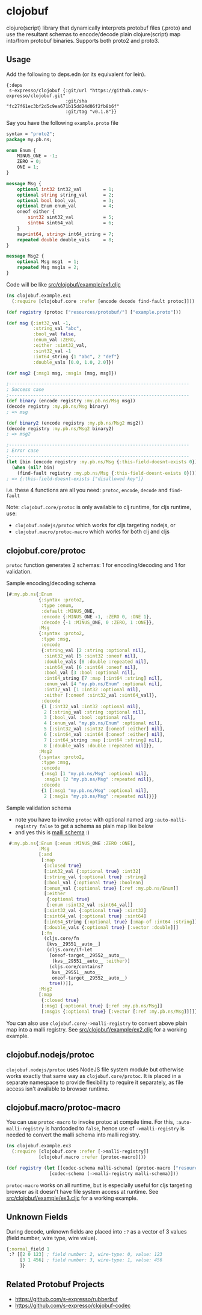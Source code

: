clojobuf
=========

clojure(script) library that dynamically interprets protobuf files (.proto) and use the resultant schemas to encode/decode plain clojure(script) map into/from protobuf binaries. Supports both proto2 and proto3.

## Usage
Add the following to deps.edn (or its equivalent for lein).
```edn
{:deps
 s-expresso/clojobuf {:git/url "https://github.com/s-expresso/clojobuf.git"
                      :git/sha "fc27f61ec3bf2d5c9ea671b15dd24d06f2fb8b6f"
                      :git/tag "v0.1.8"}}
```

Say you have the following `example.proto` file
```protobuf
syntax = "proto2";
package my.pb.ns;

enum Enum {
    MINUS_ONE = -1;
    ZERO = 0;
    ONE = 1;
}

message Msg {
    optional int32 int32_val        = 1;
    optional string string_val      = 2;
    optional bool bool_val          = 3;
    optional Enum enum_val          = 4;
    oneof either {
        sint32 sint32_val           = 5;
        sint64 sint64_val           = 6;
    }
    map<int64, string> int64_string = 7;
    repeated double double_vals     = 8;
}

message Msg2 {
    optional Msg msg1  = 1;
    repeated Msg msg1s = 2;
}
```

Code will be like [src/clojobuf/example/ex1.cljc](https://github.com/s-expresso/clojobuf/blob/main/src/clojobuf/example/ex1.cljc)
```clojure
(ns clojobuf.example.ex1
  (:require [clojobuf.core :refer [encode decode find-fault protoc]]))

(def registry (protoc ["resources/protobuf/"] ["example.proto"]))

(def msg {:int32_val -1,
          :string_val "abc",
          :bool_val false,
          :enum_val :ZERO,
          :either :sint32_val,
          :sint32_val -1
          :int64_string {1 "abc", 2 "def"}
          :double_vals [0.0, 1.0, 2.0]})

(def msg2 {:msg1 msg, :msg1s [msg, msg]})

;-------------------------------------------------------------------
; Success case
;-------------------------------------------------------------------
(def binary (encode registry :my.pb.ns/Msg msg))
(decode registry :my.pb.ns/Msg binary)
; => msg

(def binary2 (encode registry :my.pb.ns/Msg2 msg2))
(decode registry :my.pb.ns/Msg2 binary2)
; => msg2

;-------------------------------------------------------------------
; Error case
;-------------------------------------------------------------------
(let [bin (encode registry :my.pb.ns/Msg {:this-field-doesnt-exists 0})]
  (when (nil? bin)
    (find-fault registry :my.pb.ns/Msg {:this-field-doesnt-exists 0})))
; => {:this-field-doesnt-exists ["disallowed key"]}
```
i.e. these 4 functions are all you need: `protoc`, `encode`, `decode` and `find-fault`

Note: `clojobuf.core/protoc` is only available to clj runtime, for cljs runtime, use:
* `clojobuf.nodejs/protoc` which works for cljs targeting nodejs, or
* `clojobuf.macro/protoc-macro` which works for both clj and cljs

## clojobuf.core/protoc
`protoc` function generates 2 schemas: 1 for encoding/decoding and 1 for validation.

Sample encoding/decoding schema
```clojure
[#:my.pb.ns{:Enum
            {:syntax :proto2,
             :type :enum,
             :default :MINUS_ONE,
             :encode {:MINUS_ONE -1, :ZERO 0, :ONE 1},
             :decode {-1 :MINUS_ONE, 0 :ZERO, 1 :ONE}},
            :Msg
            {:syntax :proto2,
             :type :msg,
             :encode
             {:string_val [2 :string :optional nil],
              :sint32_val [5 :sint32 :oneof nil],
              :double_vals [8 :double :repeated nil],
              :sint64_val [6 :sint64 :oneof nil],
              :bool_val [3 :bool :optional nil],
              :int64_string [7 :map [:int64 :string] nil],
              :enum_val [4 "my.pb.ns/Enum" :optional nil],
              :int32_val [1 :int32 :optional nil],
              :either [:oneof :sint32_val :sint64_val]},
             :decode
             {1 [:int32_val :int32 :optional nil],
              2 [:string_val :string :optional nil],
              3 [:bool_val :bool :optional nil],
              4 [:enum_val "my.pb.ns/Enum" :optional nil],
              5 [:sint32_val :sint32 [:oneof :either] nil],
              6 [:sint64_val :sint64 [:oneof :either] nil],
              7 [:int64_string :map [:int64 :string] nil],
              8 [:double_vals :double :repeated nil]}},
            :Msg2
            {:syntax :proto2,
             :type :msg,
             :encode
             {:msg1 [1 "my.pb.ns/Msg" :optional nil],
              :msg1s [2 "my.pb.ns/Msg" :repeated nil]},
             :decode
             {1 [:msg1 "my.pb.ns/Msg" :optional nil],
              2 [:msg1s "my.pb.ns/Msg" :repeated nil]}}}
```

Sample validation schema
* note you have to invoke `protoc` with optional named arg `:auto-malli-registry false` to get a schema as plain map like below
* and yes this is [malli schema](https://github.com/metosin/malli) :)
```clojure
 #:my.pb.ns{:Enum [:enum :MINUS_ONE :ZERO :ONE],
            :Msg
            [:and
             [:map
              {:closed true}
              [:int32_val {:optional true} :int32]
              [:string_val {:optional true} :string]
              [:bool_val {:optional true} :boolean]
              [:enum_val {:optional true} [:ref :my.pb.ns/Enum]]
              [:either
               {:optional true}
               [:enum :sint32_val :sint64_val]]
              [:sint32_val {:optional true} :sint32]
              [:sint64_val {:optional true} :sint64]
              [:int64_string {:optional true} [:map-of :int64 :string]]
              [:double_vals {:optional true} [:vector :double]]]
             [:fn
              (cljs.core/fn
               [kvs__29551__auto__]
               (cljs.core/if-let
                [oneof-target__29552__auto__
                 (kvs__29551__auto__ :either)]
                (cljs.core/contains?
                 kvs__29551__auto__
                 oneof-target__29552__auto__)
                true))]],
            :Msg2
            [:map
             {:closed true}
             [:msg1 {:optional true} [:ref :my.pb.ns/Msg]]
             [:msg1s {:optional true} [:vector [:ref :my.pb.ns/Msg]]]]}]
```

You can also use `clojobuf.core/->malli-registry` to convert above plain map into a malli registry. See [src/clojobuf/example/ex2.cljc](https://github.com/s-expresso/clojobuf/blob/main/src/clojobuf/example/ex2.cljc) for a working example.

## clojobuf.nodejs/protoc
`clojobuf.nodejs/protoc` uses NodeJS file system module but otherwise works exactly that same way as `clojobuf.core/protoc`. It is placed in a separate namespace to provide flexibility to require it separately, as file access isn't available to browser runtime.

## clojobuf.macro/protoc-macro
You can use `protoc-macro` to invoke protoc at compile time. For this, `:auto-malli-registry` is hardcoded to `false`, hence use of `->malli-registry` is needed to convert the malli schema into malli registry.
```clj
(ns clojobuf.example.ex3
  (:require [clojobuf.core :refer [->malli-registry]]
            [clojobuf.macro :refer [protoc-macro]]))

(def registry (let [[codec-schema malli-schema] (protoc-macro ["resources/protobuf/"] ["example.proto"])]
                [codec-schema (->malli-registry malli-schema)]))
```
`protoc-macro` works on all runtime, but is especially useful for cljs targeting browser as it doesn't have file system access at runtime. See [src/clojobuf/example/ex3.cljc](https://github.com/s-expresso/clojobuf/blob/main/src/clojobuf/example/ex3.cljc) for a working example.

## Unknown Fields
During decode, unknown fields are placed into `:?` as a vector of 3 values (field number, wire type, wire value).

```clojure
{:normal_field 1
 :? [[2 0 123] ; field number: 2, wire-type: 0, value: 123 
     [3 1 456] ; field number: 3, wire-type: 1, value: 456
     ]}
```

## Related Protobuf Projects
* https://github.com/s-expresso/rubberbuf
* https://github.com/s-expresso/clojobuf-codec
